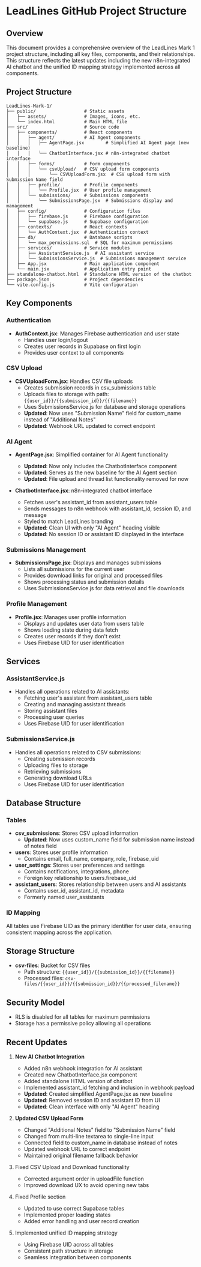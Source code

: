 # LeadLines GitHub Project Structure

## Overview

This document provides a comprehensive overview of the LeadLines Mark 1 project structure, including all key files, components, and their relationships. This structure reflects the latest updates including the new n8n-integrated AI chatbot and the unified ID mapping strategy implemented across all components.

## Project Structure

```
LeadLines-Mark-1/
├── public/                  # Static assets
│   ├── assets/              # Images, icons, etc.
│   └── index.html           # Main HTML file
├── src/                     # Source code
│   ├── components/          # React components
│   │   ├── agent/           # AI Agent components
│   │   │   ├── AgentPage.jsx        # Simplified AI Agent page (new baseline)
│   │   │   └── ChatbotInterface.jsx # n8n-integrated chatbot interface
│   │   ├── forms/           # Form components
│   │   │   └── csvUpload/   # CSV upload form components
│   │   │       └── CSVUploadForm.jsx  # CSV upload form with Submission Name field
│   │   ├── profile/         # Profile components
│   │   │   └── Profile.jsx  # User profile management
│   │   └── submissions/     # Submissions components
│   │       └── SubmissionsPage.jsx  # Submissions display and management
│   ├── config/              # Configuration files
│   │   ├── firebase.js      # Firebase configuration
│   │   └── supabase.js      # Supabase configuration
│   ├── contexts/            # React contexts
│   │   └── AuthContext.jsx  # Authentication context
│   ├── db/                  # Database scripts
│   │   └── max_permissions.sql  # SQL for maximum permissions
│   ├── services/            # Service modules
│   │   ├── AssistantService.js  # AI assistant service
│   │   └── SubmissionsService.js  # Submissions management service
│   ├── App.jsx              # Main application component
│   └── main.jsx             # Application entry point
├── standalone-chatbot.html  # Standalone HTML version of the chatbot
├── package.json             # Project dependencies
└── vite.config.js           # Vite configuration
```

## Key Components

### Authentication

- **AuthContext.jsx**: Manages Firebase authentication and user state
  - Handles user login/logout
  - Creates user records in Supabase on first login
  - Provides user context to all components

### CSV Upload

- **CSVUploadForm.jsx**: Handles CSV file uploads
  - Creates submission records in csv_submissions table
  - Uploads files to storage with path: `{{user_id}}/{{submission_id}}/{{filename}}`
  - Uses SubmissionsService.js for database and storage operations
  - **Updated**: Now uses "Submission Name" field for custom_name instead of "Additional Notes"
  - **Updated**: Webhook URL updated to correct endpoint

### AI Agent

- **AgentPage.jsx**: Simplified container for AI Agent functionality
  - **Updated**: Now only includes the ChatbotInterface component
  - **Updated**: Serves as the new baseline for the AI Agent section
  - **Updated**: File upload and thread list functionality removed for now

- **ChatbotInterface.jsx**: n8n-integrated chatbot interface
  - Fetches user's assistant_id from assistant_users table
  - Sends messages to n8n webhook with assistant_id, session ID, and message
  - Styled to match LeadLines branding
  - **Updated**: Clean UI with only "AI Agent" heading visible
  - **Updated**: No session ID or assistant ID displayed in the interface

### Submissions Management

- **SubmissionsPage.jsx**: Displays and manages submissions
  - Lists all submissions for the current user
  - Provides download links for original and processed files
  - Shows processing status and submission details
  - Uses SubmissionsService.js for data retrieval and file downloads

### Profile Management

- **Profile.jsx**: Manages user profile information
  - Displays and updates user data from users table
  - Shows loading state during data fetch
  - Creates user records if they don't exist
  - Uses Firebase UID for user identification

## Services

### AssistantService.js

- Handles all operations related to AI assistants:
  - Fetching user's assistant from assistant_users table
  - Creating and managing assistant threads
  - Storing assistant files
  - Processing user queries
  - Uses Firebase UID for user identification

### SubmissionsService.js

- Handles all operations related to CSV submissions:
  - Creating submission records
  - Uploading files to storage
  - Retrieving submissions
  - Generating download URLs
  - Uses Firebase UID for user identification

## Database Structure

### Tables

- **csv_submissions**: Stores CSV upload information
  - **Updated**: Now uses custom_name field for submission name instead of notes field
- **users**: Stores user profile information
  - Contains email, full_name, company, role, firebase_uid
- **user_settings**: Stores user preferences and settings
  - Contains notifications, integrations, phone
  - Foreign key relationship to users.firebase_uid
- **assistant_users**: Stores relationship between users and AI assistants
  - Contains user_id, assistant_id, metadata
  - Formerly named user_assistants

### ID Mapping

All tables use Firebase UID as the primary identifier for user data, ensuring consistent mapping across the application.

## Storage Structure

- **csv-files**: Bucket for CSV files
  - Path structure: `{{user_id}}/{{submission_id}}/{{filename}}`
  - Processed files: `csv-files/{{user_id}}/{{submission_id}}/{{processed_filename}}`

## Security Model

- RLS is disabled for all tables for maximum permissions
- Storage has a permissive policy allowing all operations

## Recent Updates

1. **New AI Chatbot Integration**
   - Added n8n webhook integration for AI assistant
   - Created new ChatbotInterface.jsx component
   - Added standalone HTML version of chatbot
   - Implemented assistant_id fetching and inclusion in webhook payload
   - **Updated**: Created simplified AgentPage.jsx as new baseline
   - **Updated**: Removed session ID and assistant ID from UI
   - **Updated**: Clean interface with only "AI Agent" heading

2. **Updated CSV Upload Form**
   - Changed "Additional Notes" field to "Submission Name" field
   - Changed from multi-line textarea to single-line input
   - Connected field to custom_name in database instead of notes
   - Updated webhook URL to correct endpoint
   - Maintained original filename fallback behavior

3. Fixed CSV Upload and Download functionality
   - Corrected argument order in uploadFile function
   - Improved download UX to avoid opening new tabs

4. Fixed Profile section
   - Updated to use correct Supabase tables
   - Implemented proper loading states
   - Added error handling and user record creation

5. Implemented unified ID mapping strategy
   - Using Firebase UID across all tables
   - Consistent path structure in storage
   - Seamless integration between components 